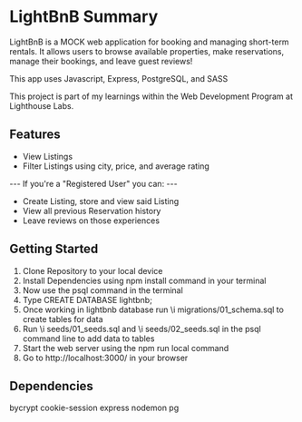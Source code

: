 # LightBnB Summary

LightBnB is a MOCK web application for booking and managing short-term rentals. 
It allows users to browse available properties, make reservations, manage their bookings,
and leave guest reviews!

This app uses Javascript, Express, PostgreSQL, and SASS

This project is part of my learnings within the Web Development Program at Lighthouse Labs.

## Features

- View Listings
- Filter Listings using city, price, and average rating

--- If you're a "Registered User" you can: ---

- Create Listing, store and view said Listing
- View all previous Reservation history
- Leave reviews on those experiences

## Getting Started 

1. Clone Repository to your local device
2. Install Dependencies using npm install command in your terminal
3. Now use the psql command in the terminal
4. Type CREATE DATABASE lightbnb;
5. Once working in lightbnb database run \i migrations/01_schema.sql to create tables for data
6. Run \i seeds/01_seeds.sql and \i seeds/02_seeds.sql in the psql command line to add data to tables
7. Start the web server using the npm run local command
8. Go to http://localhost:3000/ in your browser

## Dependencies

bycrypt
cookie-session
express
nodemon
pg








